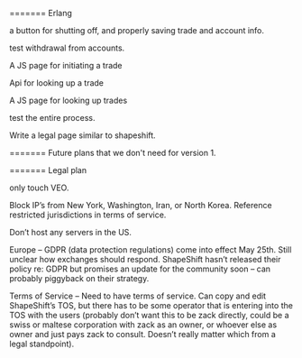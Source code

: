 ======= Erlang

a button for shutting off, and properly saving trade and account info.

test withdrawal from accounts.

A JS page for initiating a trade

Api for looking up a trade

A JS page for looking up trades

test the entire process.

Write a legal page similar to shapeshift.



======= Future plans that we don't need for version 1.


======= Legal plan

only touch VEO.

Block IP’s from New York, Washington, Iran, or North Korea.  Reference restricted jurisdictions in terms of service.

Don’t host any servers in the US.

Europe – GDPR (data protection regulations) come into effect May 25th. Still unclear how exchanges should respond.  ShapeShift hasn’t released their policy re: GDPR but promises an update for the community soon – can probably piggyback on their strategy.

Terms of Service – Need to have terms of service.  Can copy and edit ShapeShift’s TOS, but there has to be some operator that is entering into the TOS with the users (probably don’t want this to be zack directly, could be a swiss or maltese corporation with zack as an owner, or whoever else as owner and just pays zack to consult.  Doesn’t really matter which from a legal standpoint).